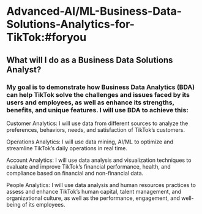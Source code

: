 # Advanced-AI/ML-Business-Data-Solutions-Analytics-for-TikTok:#foryou


## What will I do as a Business Data Solutions Analyst?

### My goal is to demonstrate how Business Data Analytics (BDA) can help TikTok solve the challenges and issues faced by its users and employees, as well as enhance its strengths, benefits, and unique features. I will use BDA to achieve this:

Customer Analytics: I will use data from different sources to analyze the preferences, behaviors, needs, and satisfaction of TikTok’s customers.

Operations Analytics: I will use data mining, AI/ML to optimize and streamline TikTok’s daily operations in real time.

Account Analytics: I will use data analysis and visualization techniques to evaluate and improve TikTok’s financial performance, health, and compliance based on financial and non-financial data.

People Analytics: I will use data analysis and human resources practices to assess and enhance TikTok’s human capital, talent management, and organizational culture, as well as the performance, engagement, and well-being of its employees.
